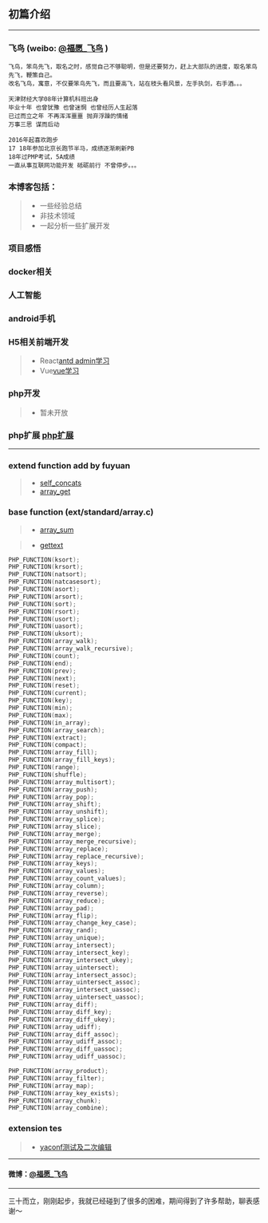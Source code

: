 ## 初篇介绍

----

### 飞鸟 (weibo: [@福愿_飞鸟](https://weibo.com/teacherbird/home?wvr=5) )
    飞鸟，笨鸟先飞，取名之时，感觉自己不够聪明，但是还要努力，赶上大部队的进度，取名笨鸟先飞，鞭策自己。
    改名飞鸟，寓意，不仅要笨鸟先飞，而且要高飞，站在枝头看风景，左手执剑，右手酒。。。
    
```h2
天津财经大学08年计算机科班出身 
毕业十年 也曾犹豫 也曾迷惘 也曾经历人生起落
已过而立之年 不再浑浑噩噩 抛弃浮躁的情绪
万事三思 谋而后动

2016年起喜欢跑步
17 18年参加北京长跑节半马，成绩逐渐刷新PB
18年过PMP考试，5A成绩
一直从事互联网功能开发 砥砺前行 不曾停步。。。

```

### 本博客包括：

>* 一些经验总结
>* 非技术领域
>* 一起分析一些扩展开发

### 项目感悟

### docker相关

### 人工智能

### android手机

### H5相关前端开发
>* React[antd admin学习](/h5/antd_admin)
>* Vue[vue学习](/h5/vue)

### php开发
>* 暂未开放

### php扩展 [php扩展](/h5/antd_admin)

----

### extend function add by fuyuan
>* [ self_concats ](https://netbird.github.io/array/self_concats)
>* [ array_get ](https://netbird.github.io/array/array_get)

### base function (ext/standard/array.c)
>* [ array_sum ](https://netbird.github.io/array/array_sum)

>* [ gettext ](/extend/gettext)

````c
PHP_FUNCTION(ksort);
PHP_FUNCTION(krsort);
PHP_FUNCTION(natsort);
PHP_FUNCTION(natcasesort);
PHP_FUNCTION(asort);
PHP_FUNCTION(arsort);
PHP_FUNCTION(sort);
PHP_FUNCTION(rsort);
PHP_FUNCTION(usort);
PHP_FUNCTION(uasort);
PHP_FUNCTION(uksort);
PHP_FUNCTION(array_walk);
PHP_FUNCTION(array_walk_recursive);
PHP_FUNCTION(count);
PHP_FUNCTION(end);
PHP_FUNCTION(prev);
PHP_FUNCTION(next);
PHP_FUNCTION(reset);
PHP_FUNCTION(current);
PHP_FUNCTION(key);
PHP_FUNCTION(min);
PHP_FUNCTION(max);
PHP_FUNCTION(in_array);
PHP_FUNCTION(array_search);
PHP_FUNCTION(extract);
PHP_FUNCTION(compact);
PHP_FUNCTION(array_fill);
PHP_FUNCTION(array_fill_keys);
PHP_FUNCTION(range);
PHP_FUNCTION(shuffle);
PHP_FUNCTION(array_multisort);
PHP_FUNCTION(array_push);
PHP_FUNCTION(array_pop);
PHP_FUNCTION(array_shift);
PHP_FUNCTION(array_unshift);
PHP_FUNCTION(array_splice);
PHP_FUNCTION(array_slice);
PHP_FUNCTION(array_merge);
PHP_FUNCTION(array_merge_recursive);
PHP_FUNCTION(array_replace);
PHP_FUNCTION(array_replace_recursive);
PHP_FUNCTION(array_keys);
PHP_FUNCTION(array_values);
PHP_FUNCTION(array_count_values);
PHP_FUNCTION(array_column);
PHP_FUNCTION(array_reverse);
PHP_FUNCTION(array_reduce);
PHP_FUNCTION(array_pad);
PHP_FUNCTION(array_flip);
PHP_FUNCTION(array_change_key_case);
PHP_FUNCTION(array_rand);
PHP_FUNCTION(array_unique);
PHP_FUNCTION(array_intersect);
PHP_FUNCTION(array_intersect_key);
PHP_FUNCTION(array_intersect_ukey);
PHP_FUNCTION(array_uintersect);
PHP_FUNCTION(array_intersect_assoc);
PHP_FUNCTION(array_uintersect_assoc);
PHP_FUNCTION(array_intersect_uassoc);
PHP_FUNCTION(array_uintersect_uassoc);
PHP_FUNCTION(array_diff);
PHP_FUNCTION(array_diff_key);
PHP_FUNCTION(array_diff_ukey);
PHP_FUNCTION(array_udiff);
PHP_FUNCTION(array_diff_assoc);
PHP_FUNCTION(array_udiff_assoc);
PHP_FUNCTION(array_diff_uassoc);
PHP_FUNCTION(array_udiff_uassoc);

PHP_FUNCTION(array_product);
PHP_FUNCTION(array_filter);
PHP_FUNCTION(array_map);
PHP_FUNCTION(array_key_exists);
PHP_FUNCTION(array_chunk);
PHP_FUNCTION(array_combine);
````

### extension tes
>* [ yaconf测试及二次编辑 ](https://netbird.github.io/extend/yaconf)

---
#### 微博：[@福愿_飞鸟](https://weibo.com/teacherbird/home?wvr=5)

---

三十而立，刚刚起步，我就已经碰到了很多的困难，期间得到了许多帮助，聊表感谢～
